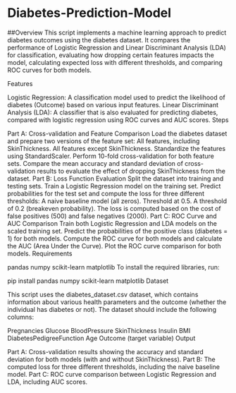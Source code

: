 # Diabetes-Prediction-Model
##Overview
This script implements a machine learning approach to predict diabetes outcomes using the diabetes dataset. It compares the performance of Logistic Regression and Linear Discriminant Analysis (LDA) for classification, evaluating how dropping certain features impacts the model, calculating expected loss with different thresholds, and comparing ROC curves for both models.

Features

Logistic Regression: A classification model used to predict the likelihood of diabetes (Outcome) based on various input features.
Linear Discriminant Analysis (LDA): A classifier that is also evaluated for predicting diabetes, compared with logistic regression using ROC curves and AUC scores.
Steps

Part A: Cross-validation and Feature Comparison
Load the diabetes dataset and prepare two versions of the feature set:
All features, including SkinThickness.
All features except SkinThickness.
Standardize the features using StandardScaler.
Perform 10-fold cross-validation for both feature sets.
Compare the mean accuracy and standard deviation of cross-validation results to evaluate the effect of dropping SkinThickness from the dataset.
Part B: Loss Function Evaluation
Split the dataset into training and testing sets.
Train a Logistic Regression model on the training set.
Predict probabilities for the test set and compute the loss for three different thresholds:
A naive baseline model (all zeros).
Threshold at 0.5.
A threshold of 0.2 (breakeven probability).
The loss is computed based on the cost of false positives (500) and false negatives (2000).
Part C: ROC Curve and AUC Comparison
Train both Logistic Regression and LDA models on the scaled training set.
Predict the probabilities of the positive class (diabetes = 1) for both models.
Compute the ROC curve for both models and calculate the AUC (Area Under the Curve).
Plot the ROC curve comparison for both models.
Requirements

pandas
numpy
scikit-learn
matplotlib
To install the required libraries, run:

pip install pandas numpy scikit-learn matplotlib
Dataset

This script uses the diabetes_dataset.csv dataset, which contains information about various health parameters and the outcome (whether the individual has diabetes or not). The dataset should include the following columns:

Pregnancies
Glucose
BloodPressure
SkinThickness
Insulin
BMI
DiabetesPedigreeFunction
Age
Outcome (target variable)
Output

Part A: Cross-validation results showing the accuracy and standard deviation for both models (with and without SkinThickness).
Part B: The computed loss for three different thresholds, including the naive baseline model.
Part C: ROC curve comparison between Logistic Regression and LDA, including AUC scores.
